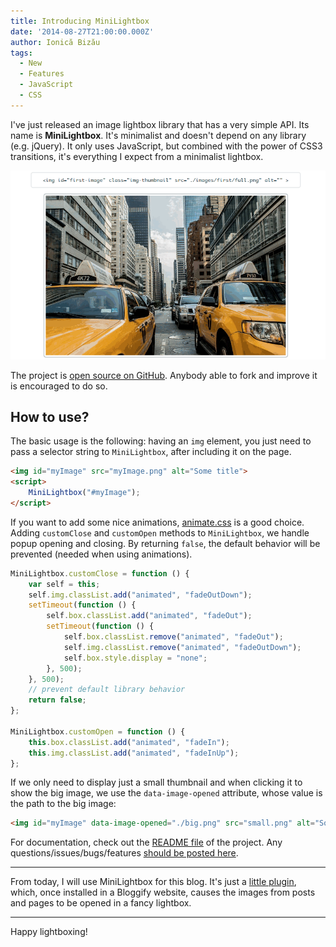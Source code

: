 ```yaml
---
title: Introducing MiniLightbox
date: '2014-08-27T21:00:00.000Z'
author: Ionică Bizău
tags:
  - New
  - Features
  - JavaScript
  - CSS
---
```

I've just released an image lightbox library that has a very simple API. Its
name is **MiniLightbox**. It's minimalist and doesn't depend on any library
(e.g. jQuery). It only uses JavaScript, but combined with the power of CSS3
transitions, it's everything I expect from a minimalist lightbox.

![Demo](/images/posts/8/1.gif)

The project is [open source on GitHub][1]. Anybody able to fork and improve it
is encouraged to do so.

## How to use?
The basic usage is the following: having an `img` element, you just need to pass
a selector string to `MiniLightbox`, after including it on the page.

```html
<img id="myImage" src="myImage.png" alt="Some title">
<script>
    MiniLightbox("#myImage");
</script>
```

If you want to add some nice animations, [animate.css][2] is a good choice.
Adding `customClose` and `customOpen` methods to `MiniLightbox`, we handle popup
opening and closing. By returning `false`, the default behavior will be
prevented (needed when using animations).

```js
MiniLightbox.customClose = function () {
    var self = this;
    self.img.classList.add("animated", "fadeOutDown");
    setTimeout(function () {
        self.box.classList.add("animated", "fadeOut");
        setTimeout(function () {
            self.box.classList.remove("animated", "fadeOut");
            self.img.classList.remove("animated", "fadeOutDown");
            self.box.style.display = "none";
        }, 500);
    }, 500);
    // prevent default library behavior
    return false;
};

MiniLightbox.customOpen = function () {
    this.box.classList.add("animated", "fadeIn");
    this.img.classList.add("animated", "fadeInUp");
};
```

If we only need to display just a small thumbnail and when clicking it to show
the big image, we use the `data-image-opened` attribute, whose value is the path
to the big image:

```html
<img id="myImage" data-image-opened="./big.png" src="small.png" alt="Some title">
```

For documentation, check out the [README file][3] of the project. Any
questions/issues/bugs/features [should be posted here][4].

----

From today, I will use MiniLightbox for this blog. It's just a
[little plugin][5], which, once installed in a Bloggify website, causes the images from
posts and pages to be opened in a fancy lightbox.

---

Happy lightboxing! <i class="fa fa-smile"></i>

 [1]: https://github.com/IonicaBizau/mini-lightbox
 [2]: http://daneden.github.io/animate.css/
 [3]: https://github.com/IonicaBizau/mini-lightbox/blob/master/README.md
 [4]: https://github.com/IonicaBizau/mini-lightbox/issues/new
 [5]: https://github.com/Bloggify/lightbox
